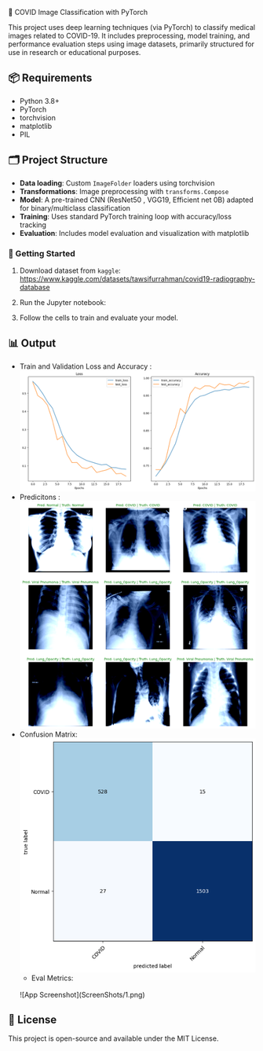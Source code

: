 🧠 COVID Image Classification with PyTorch

This project uses deep learning techniques (via PyTorch) to classify medical images related to COVID-19. It includes preprocessing, model training, and performance evaluation steps using image datasets, primarily structured for use in research or educational purposes.

## 📦 Requirements

* Python 3.8+
* PyTorch
* torchvision
* matplotlib
* PIL

## 🗂️ Project Structure

* **Data loading**: Custom `ImageFolder` loaders using torchvision
* **Transformations**: Image preprocessing with `transforms.Compose`
* **Model**: A pre-trained CNN (ResNet50 , VGG19, Efficient net 0B) adapted for binary/multiclass classification
* **Training**: Uses standard PyTorch training loop with accuracy/loss tracking
* **Evaluation**: Includes model evaluation and visualization with matplotlib

### 🚀 Getting Started

1. Download dataset from `kaggle`: https://www.kaggle.com/datasets/tawsifurrahman/covid19-radiography-database

2. Run the Jupyter notebook:

3. Follow the cells to train and evaluate your model.

## 📊 Output

* Train and Validation Loss and Accuracy :
  <br/>
  ![App Screenshot](ScreenShots/4.png)
* Predicitons :
  <br/>
   ![App Screenshot](ScreenShots/5.png)
* Confusion Matrix:
  <br/>
  ![App Screenshot](ScreenShots/con.png)
  * Eval Metrics:
  <br/>
  ![App Screenshot](ScreenShots/1.png)

## 📄 License

This project is open-source and available under the MIT License.
